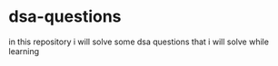 # dsa-questions
in this repository i will solve some dsa questions that i will solve while learning
